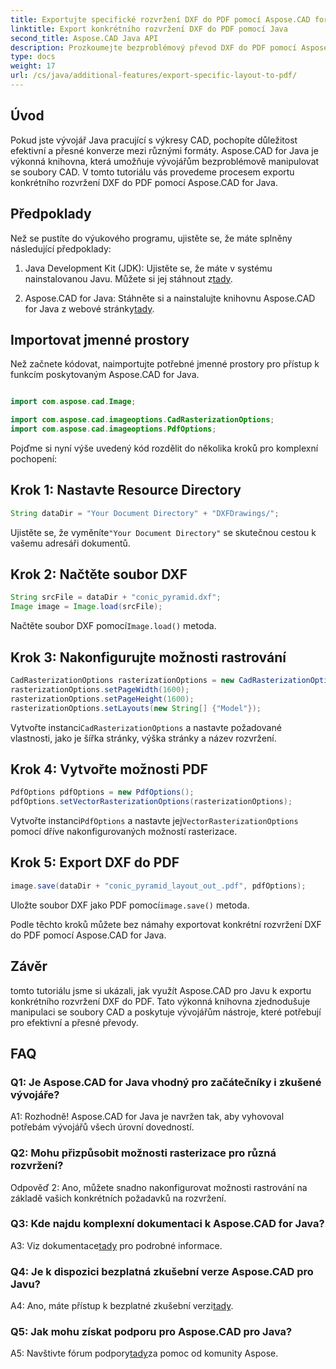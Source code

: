 ```yaml
---
title: Exportujte specifické rozvržení DXF do PDF pomocí Aspose.CAD for Java
linktitle: Export konkrétního rozvržení DXF do PDF pomocí Java
second_title: Aspose.CAD Java API
description: Prozkoumejte bezproblémový převod DXF do PDF pomocí Aspose.CAD pro Javu. Bez námahy exportujte konkrétní rozvržení s přesností.
type: docs
weight: 17
url: /cs/java/additional-features/export-specific-layout-to-pdf/
---
```

## Úvod

Pokud jste vývojář Java pracující s výkresy CAD, pochopíte důležitost efektivní a přesné konverze mezi různými formáty. Aspose.CAD for Java je výkonná knihovna, která umožňuje vývojářům bezproblémově manipulovat se soubory CAD. V tomto tutoriálu vás provedeme procesem exportu konkrétního rozvržení DXF do PDF pomocí Aspose.CAD for Java.

## Předpoklady

Než se pustíte do výukového programu, ujistěte se, že máte splněny následující předpoklady:

1. Java Development Kit (JDK): Ujistěte se, že máte v systému nainstalovanou Javu. Můžete si jej stáhnout z[tady](https://www.oracle.com/java/technologies/javase-downloads.html).

2.  Aspose.CAD for Java: Stáhněte si a nainstalujte knihovnu Aspose.CAD for Java z webové stránky[tady](https://releases.aspose.com/cad/java/).

## Importovat jmenné prostory

Než začnete kódovat, naimportujte potřebné jmenné prostory pro přístup k funkcím poskytovaným Aspose.CAD for Java.

```java

import com.aspose.cad.Image;

import com.aspose.cad.imageoptions.CadRasterizationOptions;
import com.aspose.cad.imageoptions.PdfOptions;
```

Pojďme si nyní výše uvedený kód rozdělit do několika kroků pro komplexní pochopení:

## Krok 1: Nastavte Resource Directory

```java
String dataDir = "Your Document Directory" + "DXFDrawings/";
```

 Ujistěte se, že vyměníte`"Your Document Directory"` se skutečnou cestou k vašemu adresáři dokumentů.

## Krok 2: Načtěte soubor DXF

```java
String srcFile = dataDir + "conic_pyramid.dxf";
Image image = Image.load(srcFile); 
```

 Načtěte soubor DXF pomocí`Image.load()` metoda.

## Krok 3: Nakonfigurujte možnosti rastrování

```java
CadRasterizationOptions rasterizationOptions = new CadRasterizationOptions();
rasterizationOptions.setPageWidth(1600);
rasterizationOptions.setPageHeight(1600);   
rasterizationOptions.setLayouts(new String[] {"Model"});
```

 Vytvořte instanci`CadRasterizationOptions` a nastavte požadované vlastnosti, jako je šířka stránky, výška stránky a název rozvržení.

## Krok 4: Vytvořte možnosti PDF

```java
PdfOptions pdfOptions = new PdfOptions();
pdfOptions.setVectorRasterizationOptions(rasterizationOptions);
```

 Vytvořte instanci`PdfOptions` a nastavte jej`VectorRasterizationOptions` pomocí dříve nakonfigurovaných možností rasterizace.

## Krok 5: Export DXF do PDF

```java
image.save(dataDir + "conic_pyramid_layout_out_.pdf", pdfOptions);
```

 Uložte soubor DXF jako PDF pomocí`image.save()` metoda.

Podle těchto kroků můžete bez námahy exportovat konkrétní rozvržení DXF do PDF pomocí Aspose.CAD for Java.

## Závěr

tomto tutoriálu jsme si ukázali, jak využít Aspose.CAD pro Javu k exportu konkrétního rozvržení DXF do PDF. Tato výkonná knihovna zjednodušuje manipulaci se soubory CAD a poskytuje vývojářům nástroje, které potřebují pro efektivní a přesné převody.

## FAQ

### Q1: Je Aspose.CAD for Java vhodný pro začátečníky i zkušené vývojáře?

A1: Rozhodně! Aspose.CAD for Java je navržen tak, aby vyhovoval potřebám vývojářů všech úrovní dovedností.

### Q2: Mohu přizpůsobit možnosti rasterizace pro různá rozvržení?

Odpověď 2: Ano, můžete snadno nakonfigurovat možnosti rastrování na základě vašich konkrétních požadavků na rozvržení.

### Q3: Kde najdu komplexní dokumentaci k Aspose.CAD for Java?

 A3: Viz dokumentace[tady](https://reference.aspose.com/cad/java/) pro podrobné informace.

### Q4: Je k dispozici bezplatná zkušební verze Aspose.CAD pro Javu?

 A4: Ano, máte přístup k bezplatné zkušební verzi[tady](https://releases.aspose.com/).

### Q5: Jak mohu získat podporu pro Aspose.CAD pro Java?

 A5: Navštivte fórum podpory[tady](https://forum.aspose.com/c/cad/19)za pomoc od komunity Aspose.